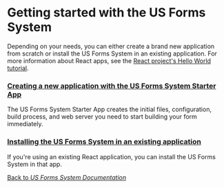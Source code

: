 # Getting started with the US Forms System

Depending on your needs, you can either create a brand new application from scratch or install the US Forms System in an existing application. For more information about React apps, see the [React project's Hello World tutorial](https://reactjs.org/docs/hello-world.html).

### [Creating a new application with the US Forms System Starter App](getting-started/creating-a-new-application-with-the-us-forms-system-starter-app.md)

The US Forms System Starter App creates the initial files, configuration, build process, and web server you need to start building your form immediately.

### [Installing the US Forms System in an existing application](getting-started/installing-the-library-in-an-existing-application.md)

If you're using an existing React application, you can install the US Forms System in that app.

[Back to *US Forms System Documentation*](/docs/README.md)
